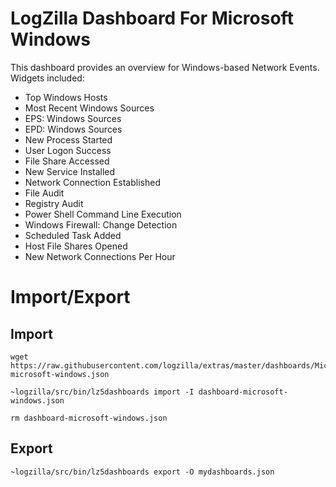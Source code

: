 # LogZilla Dashboard For Microsoft Windows

This dashboard provides an overview for Windows-based Network Events. Widgets included:

* Top Windows Hosts
* Most Recent Windows Sources
* EPS: Windows Sources
* EPD: Windows Sources
* New Process Started
* User Logon Success
* File Share Accessed
* New Service Installed
* Network Connection Established
* File Audit
* Registry Audit
* Power Shell Command Line Execution
* Windows Firewall: Change Detection
* Scheduled Task Added
* Host File Shares Opened
* New Network Connections Per Hour

# Import/Export
Import
---
```
wget https://raw.githubusercontent.com/logzilla/extras/master/dashboards/Microsoft/dashboard-microsoft-windows.json

~logzilla/src/bin/lz5dashboards import -I dashboard-microsoft-windows.json

rm dashboard-microsoft-windows.json
```

Export
---
```
~logzilla/src/bin/lz5dashboards export -O mydashboards.json
```
